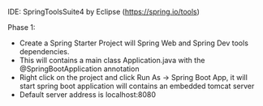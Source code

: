 IDE: SpringToolsSuite4 by Eclipse (https://spring.io/tools)

Phase 1:
- Create a Spring Starter Project will Spring Web and Spring Dev tools dependencies.
- This will contains a main class Application.java with the @SpringBootApplication annotation
- Right click on the project and click Run As -> Spring Boot App, it will start spring boot application will contains an embedded tomcat server
- Default server address is localhost:8080